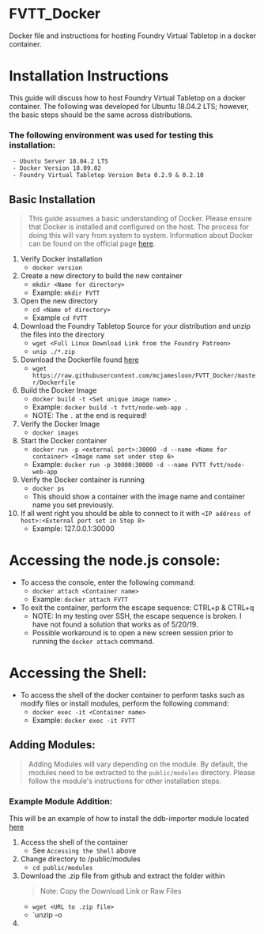# FVTT_Docker
Docker file and instructions for hosting Foundry Virtual Tabletop in a docker container.

# Installation Instructions
This guide will discuss how to host Foundry Virtual Tabletop on a docker container. The following was developed for Ubuntu 18.04.2 LTS; however, the basic steps should be the same across distributions.

### The following environment was used for testing this installation:
     - Ubuntu Server 18.04.2 LTS
     - Docker Version 18.09.02 
     - Foundry Virtual Tabletop Version Beta 0.2.9 & 0.2.10
## Basic Installation
> This guide assumes a basic understanding of Docker. Please ensure that Docker is installed and configured on the host. The process for doing this will vary from system to system.
> Information about Docker can be found on the official page [here](https://docs.docker.com/v17.12/get-started/#containers-and-virtual-machines).
1. Verify Docker installation 
     - `docker version`
2. Create a new directory to build the new container
     - `mkdir <Name for directory>`
     - Example: `mkdir FVTT`
3. Open the new directory
     - `cd <Name of directory>`
     - Example `cd FVTT`
4. Download the Foundry Tabletop Source for your distribution and unzip the files into the directory
     - `wget <Full Linux Download Link from the Foundry Patreon>`
     - `unip ./*.zip`
5. Download the Dockerfile found [here](https://github.com/mcjamesloon/FVTT_Docker/blob/master/Dockerfile)
     - `wget https://raw.githubusercontent.com/mcjamesloon/FVTT_Docker/master/Dockerfile`
6. Build the Docker Image
     - `docker build -t <Set unique image name> .`
     - Example: `docker build -t fvtt/node-web-app .`
     - NOTE: The `.` at the end is required!
7. Verify the Docker Image
     - `docker images`
8. Start the Docker container
     - `docker run -p <external port>:30000 -d --name <Name for container> <Image name set under step 6>`
     - Example: `docker run -p 30000:30000 -d --name FVTT fvtt/node-web-app`
9. Verify the Docker container is running
     - `docker ps`
     - This should show a container with the image name and container name you set previously.
10. If all went right you should be able to connect to it with `<IP address of host>:<External port set in Step 8>`
     - Example: 127.0.0.1:30000

# Accessing the node.js console:
* To access the console, enter the following command:
     * `docker attach <Container name>`
     * Example: `docker attach FVTT`
* To exit the container, perform the escape sequence: CTRL+p & CTRL+q
     * NOTE: In my testing over SSH, the escape sequence is broken. I have not found a solution that works as of 5/20/19.
     * Possible workaround is to open a new screen session prior to running the `docker attach` command.

# Accessing the Shell:
* To access the shell of the docker container to perform tasks such as modify files or install modules, perform the following command:
     - `docker exec -it <Container name>`
     - Example: `docker exec -it FVTT`
     
## Adding Modules:
> Adding Modules will vary depending on the module. By default, the modules need to be extracted to the `public/modules` directory. Please follow the module's instructions for other installation steps.
### Example Module Addition:
This will be an example of how to install the ddb-importer module located [here](https://github.com/sillvva/foundry-vtt-modules/tree/master/ddb-importer)
1. Access the shell of the container
     - See `Accessing the Shell` above
2. Change directory to /public/modules
     - `cd public/modules`
3. Download the .zip file from github and extract the folder within
     > Note: Copy the Download Link or Raw Files
     - `wget <URL to .zip file>`
     - `unzip -o
4. 
